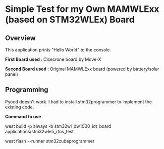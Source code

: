 # Simple Test for my Own MAMWLExx (based on STM32WLEx) Board

## Overview

This application prints "Hello World" to the console.

**First Board used** :  Cicecrone board by Move-X

**Second Board used** : Original MAMWLExx board (powered by battery/solar panel)

## Programming
Pyocd doesn't work.
I had to install stm32programmer to implement the existing code.

**Command to use**

west build -p always -b stm32wl_dw1000_iot_board applications/stm32wle5_rtos_test

west flash --runner stm32cubeprogrammer